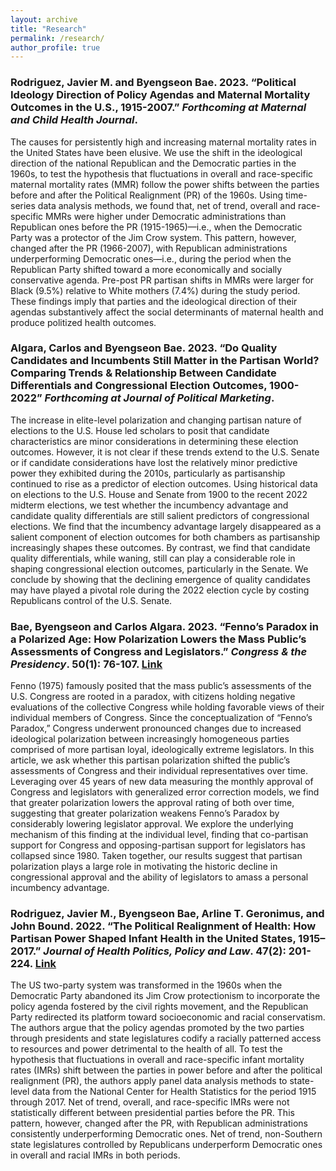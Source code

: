```yaml
---
layout: archive
title: "Research"
permalink: /research/
author_profile: true
---
```


### Rodriguez, Javier M. and Byengseon Bae. 2023. “Political Ideology Direction of Policy Agendas and Maternal Mortality Outcomes in the U.S., 1915-2007.” *Forthcoming at Maternal and Child Health Journal*.

The causes for persistently high and increasing maternal mortality rates in the United States have been elusive. We use the shift in the ideological direction of the national Republican and the Democratic parties in the 1960s, to test the hypothesis that fluctuations in overall and race-specific maternal mortality rates (MMR) follow the power shifts between the parties before and after the Political Realignment (PR) of the 1960s. Using time-series data analysis methods, we found that, net of trend, overall and race- specific MMRs were higher under Democratic administrations than Republican ones before the PR (1915-1965)—i.e., when the Democratic Party was a protector of the Jim Crow system. This pattern, however, changed after the PR (1966-2007), with Republican administrations underperforming Democratic ones—i.e., during the period when the Republican Party shifted toward a more economically and socially conservative agenda. Pre-post PR partisan shifts in MMRs were larger for Black (9.5%) relative to White mothers (7.4%) during the study period. These findings imply that parties and the ideological direction of their agendas substantively affect the social determinants of maternal health and produce politized health outcomes.

### Algara, Carlos and Byengseon Bae. 2023. “Do Quality Candidates and Incumbents Still Matter in the Partisan World? Comparing Trends & Relationship Between Candidate Differentials and Congressional Election Outcomes, 1900-2022” *Forthcoming at Journal of Political Marketing*.

The increase in elite-level polarization and changing partisan nature of elections to the U.S. House led scholars to posit that candidate characteristics are minor considerations in determining these election outcomes. However, it is not clear if these trends extend to the U.S. Senate or if candidate considerations have lost the relatively minor predictive power they exhibited during the 2010s, particularly as partisanship continued to rise as a predictor of election outcomes. Using historical data on elections to the U.S. House and Senate from 1900 to the recent 2022 midterm elections, we test whether the incumbency advantage and candidate quality differentials are still salient predictors of congressional elections. We find that the incumbency advantage largely disappeared as a salient component of election outcomes for both chambers as partisanship increasingly shapes these outcomes. By contrast, we find that candidate quality differentials, while waning, still can play a considerable role in shaping congressional election outcomes, particularly in the Senate. We conclude by showing that the declining emergence of quality candidates may have played a pivotal role during the 2022 election cycle by costing Republicans control of the U.S. Senate.

### Bae, Byengseon and Carlos Algara. 2023. “Fenno’s Paradox in a Polarized Age: How Polarization Lowers the Mass Public’s Assessments of Congress and Legislators.” *Congress & the Presidency*. 50(1): 76-107. [Link](https://www.tandfonline.com/doi/full/10.1080/07343469.2022.2110995)

Fenno (1975) famously posited that the mass public’s assessments of the U.S. Congress are rooted in a paradox, with citizens holding negative evaluations of the collective Congress while holding favorable views of their individual members of Congress. Since the conceptualization of “Fenno’s Paradox,” Congress underwent pronounced changes due to increased ideological polarization between increasingly homogeneous parties comprised of more partisan loyal, ideologically extreme legislators. In this article, we ask whether this partisan polarization shifted the public’s assessments of Congress and their individual representatives over time. Leveraging over 45 years of new data measuring the monthly approval of Congress and legislators with generalized error correction models, we find that greater polarization lowers the approval rating of both over time, suggesting that greater polarization weakens Fenno’s Paradox by considerably lowering legislator approval. We explore the underlying mechanism of this finding at the individual level, finding that co-partisan support for Congress and opposing-partisan support for legislators has collapsed since 1980. Taken together, our results suggest that partisan polarization plays a large role in motivating the historic decline in congressional approval and the ability of legislators to amass a personal incumbency advantage.

### Rodriguez, Javier M., Byengseon Bae, Arline T. Geronimus, and John Bound. 2022. “The Political Realignment of Health: How Partisan Power Shaped Infant Health in the United States, 1915–2017.” *Journal of Health Politics, Policy and Law*. 47(2): 201-224. [Link](https://read.dukeupress.edu/jhppl/article-abstract/47/2/201/181615/The-Political-Realignment-of-Health-How-Partisan?redirectedFrom=fulltext)

The US two-party system was transformed in the 1960s when the Democratic Party abandoned its Jim Crow protectionism to incorporate the policy agenda fostered by the civil rights movement, and the Republican Party redirected its platform toward socioeconomic and racial conservatism. The authors argue that the policy agendas promoted by the two parties through presidents and state legislatures codify a racially patterned access to resources and power detrimental to the health of all. To test the hypothesis that fluctuations in overall and race-specific infant mortality rates (IMRs) shift between the parties in power before and after the political realignment (PR), the authors apply panel data analysis methods to state-level data from the National Center for Health Statistics for the period 1915 through 2017. Net of trend, overall, and race-specific IMRs were not statistically different between presidential parties before the PR. This pattern, however, changed after the PR, with Republican administrations consistently underperforming Democratic ones. Net of trend, non-Southern state legislatures controlled by Republicans underperform Democratic ones in overall and racial IMRs in both periods.
